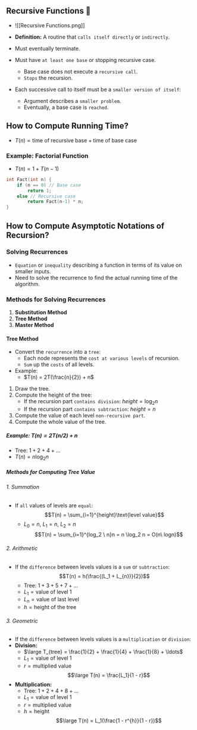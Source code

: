 ## Recursive Functions 🔁
- ![[Recursive Functions.png]]

- **Definition:** A routine that `calls itself directly` or `indirectly`.
- Must eventually terminate.
- Must have `at least one base` or stopping recursive case.
	- Base case does not execute a `recursive call`.
	- `Stops` the recursion.
- Each successive call to itself must be a `smaller version of itself`:
	- Argument describes a `smaller problem`.
	- Eventually, a base case is `reached`.
## How to Compute Running Time?

- $T(n) = \text{time of recursive base} + \text{time of base case}$
### Example: Factorial Function

 - $T(n) = 1 + T(n - 1)$
```cpp
int Fact(int n) {
    if (n == 0) // Base case
        return 1;
    else // Recursive case
        return Fact(n-1) * n;
}
```
## How to Compute Asymptotic Notations of Recursion?
### Solving Recurrences

- `Equation` or `inequality` describing a function in terms of its value on smaller inputs.
- Need to solve the recurrence to find the actual running time of the algorithm.
### Methods for Solving Recurrences

1. **Substitution Method**
2. **Tree Method**
3. **Master Method**
#### Tree Method
- Convert the `recurrence` into a `tree`:
	- Each node represents the `cost at various levels` of recursion.
	- `Sum` up the `costs` of all levels.
- Example:
	- $T(n) = 2T(\frac{n}{2}) + n$
1. Draw the tree.
2. Compute the height of the tree:
	- If the recursion part `contains division`: $height = \log_2 n$
	- If the recursion part `contains subtraction`: $height = n$
1. Compute the value of each level `non-recursive part`.
2. Compute the whole value of the tree.
##### Example: $T(n) = 2T(n/2) + n$
- Tree: $1 + 2 + 4 + ...$
- $T(n) = n \log_2 n$

##### Methods for Computing Tree Value
###### 1. Summation
- If `all` values of levels are `equal`:
  $$T(n) = \sum_{i=1}^{height}\text{level value}$$
  - $L_0 = n,\ L_1 = n,\ L_2 = n$
  $$T(n) = \sum_{i=1}^{log_2 \ n}n = n \log_2 n = O(n\ logn)$$
###### 2. Arithmetic
- If the `difference` between levels values is a `sum` or `subtraction`:
  $$T(n) = h(\frac{(L_1 + L_{n})}{2})$$
  - Tree: $1 + 3 + 5 + 7 + \ldots$
  - $L_1 = \text{value of level } 1$
  - $L_{n} = \text{value of last level}$
  - $h = \text{height of the tree}$
###### 3. Geometric
- If the `difference` between levels values is a `multiplication` or `division`:
- **Division:** 
	- $\large T_{tree} = \frac{1}{2} + \frac{1}{4} + \frac{1}{8} + \ldots$
	- $L_1 = \text{value of level } 1$
	- $r = \text{multiplied value}$
$$\large T(n) = \frac{L_1}{1 - r}$$
- **Multiplication:**
	- Tree: $1 + 2 + 4 + 8 + \ldots$
    - $L_1 = \text{value of level } 1$
    - $r = \text{multiplied value}$
    - $h = \text{height}$
$$\large T(n) = L_1(\frac{1 - r^{h}}{1 - r})$$